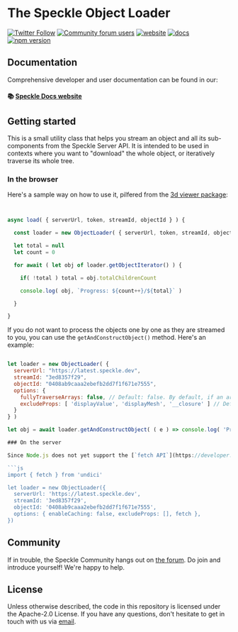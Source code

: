 # The Speckle Object Loader

[![Twitter Follow](https://img.shields.io/twitter/follow/SpeckleSystems?style=social)](https://twitter.com/SpeckleSystems) [![Community forum users](https://img.shields.io/discourse/users?server=https%3A%2F%2Fspeckle.community&style=flat-square&logo=discourse&logoColor=white)](https://speckle.community) [![website](https://img.shields.io/badge/https://-speckle.systems-royalblue?style=flat-square)](https://speckle.systems) [![docs](https://img.shields.io/badge/docs-speckle.guide-orange?style=flat-square&logo=read-the-docs&logoColor=white)](https://speckle.guide/dev/) [![npm version](https://badge.fury.io/js/%40speckle%2Fobjectloader.svg)](https://badge.fury.io/js/%40speckle%2Fobjectloader)

## Documentation

Comprehensive developer and user documentation can be found in our:

#### 📚 [Speckle Docs website](https://speckle.guide/dev/)

## Getting started

This is a small utility class that helps you stream an object and all its sub-components from the Speckle Server API. It is intended to be used in contexts where you want to "download" the whole object, or iteratively traverse its whole tree.

### In the browser

Here's a sample way on how to use it, pilfered from the [3d viewer package](../viewer):

```js


async load( { serverUrl, token, streamId, objectId } ) {

  const loader = new ObjectLoader( { serverUrl, token, streamId, objectId } )

  let total = null
  let count = 0

  for await ( let obj of loader.getObjectIterator() ) {

    if( !total ) total = obj.totalChildrenCount

    console.log( obj, `Progress: ${count++}/${total}` )

  }

}

```

If you do not want to process the objects one by one as they are streamed to you, you can use the `getAndConstructObject()` method. Here's an example:

````js

let loader = new ObjectLoader( {
  serverUrl: "https://latest.speckle.dev",
  streamId: "3ed8357f29",
  objectId: "0408ab9caaa2ebefb2dd7f1f671e7555",
  options: {
    fullyTraverseArrays: false, // Default: false. By default, if an array starts with a primitive type, it will not be traversed. Set it to true if you want to capture scenarios in which lists can have intersped objects and primitives, e.g. [ 1, 2, "a", { important object } ]
    excludeProps: [ 'displayValue', 'displayMesh', '__closure' ] // Default: []. Any prop names that you pass in here will be ignored from object construction traversal.
  }
} )

let obj = await loader.getAndConstructObject( ( e ) => console.log( 'Progress', e ) )

### On the server

Since Node.js does not yet support the [`fetch API`](https://developer.mozilla.org/en-US/docs/Web/API/Fetch_API/Using_Fetch), you'll need to provide your own `fetch` function in the options object. Note that `fetch` must return a [Web Stream](https://nodejs.org/api/webstreams.html), so [node-fetch](https://github.com/node-fetch/node-fetch) won't work, but [node/undici's](https://undici.nodejs.org/) implementation will.

```js
import { fetch } from 'undici'

let loader = new ObjectLoader({
  serverUrl: 'https://latest.speckle.dev',
  streamId: '3ed8357f29',
  objectId: '0408ab9caaa2ebefb2dd7f1f671e7555',
  options: { enableCaching: false, excludeProps: [], fetch },
})
````

## Community

If in trouble, the Speckle Community hangs out on [the forum](https://speckle.community). Do join and introduce yourself! We're happy to help.

## License

Unless otherwise described, the code in this repository is licensed under the Apache-2.0 License. If you have any questions, don't hesitate to get in touch with us via [email](mailto:hello@speckle.systems).
